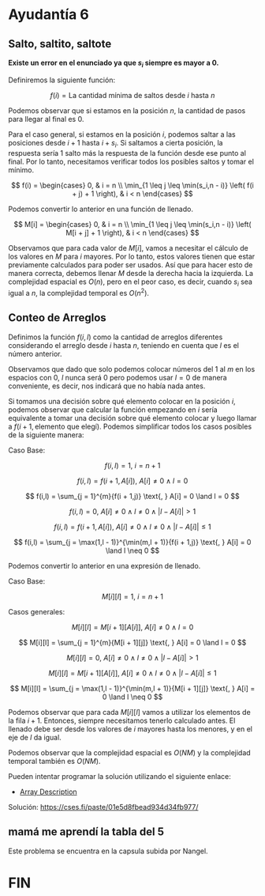 # Ayudantía 6
## Salto, saltito, saltote

**Existe un error en el enunciado ya que $s_i$ siempre es mayor a 0.**

Definiremos la siguiente función:

$$
 f(i) = \text{La cantidad mínima de saltos desde } i \text{ hasta } n 
$$

Podemos observar que si estamos en la posición $n$, la cantidad de pasos para llegar al final es 0.

Para el caso general, si estamos en la posición $i$, podemos saltar a las posiciones desde $i + 1$ hasta $i + s_i$. Si saltamos a cierta posición, la respuesta sería 1 salto más la respuesta de la función desde ese punto al final. Por lo tanto, necesitamos verificar todos los posibles saltos y tomar el mínimo.

$$
f(i) = 
\begin{cases} 
    0, & i = n \\
    \min_{1 \leq j \leq \min(s_i,n - i)} \left( f(i + j) + 1 \right), & i < n
\end{cases}
$$

Podemos convertir lo anterior en una función de llenado.

$$
M[i] = 
\begin{cases} 
    0, & i = n \\
    \min_{1 \leq j \leq \min(s_i,n - i)} \left( M[i + j] + 1 \right), & i < n
\end{cases}
$$

Observamos que para cada valor de $M[i]$, vamos a necesitar el cálculo de los valores en $M$ para $i$ mayores. Por lo tanto, estos valores tienen que estar previamente calculados para poder ser usados. Así que para hacer esto de manera correcta, debemos llenar $M$ desde la derecha hacia la izquierda. La complejidad espacial es $O(n)$, pero en el peor caso, es decir, cuando $s_i$ sea igual a $n$, la complejidad temporal es $O(n^2)$.


## Conteo de Arreglos

Definimos la función $f(i,l)$ como la cantidad de arreglos diferentes considerando el arreglo desde $i$ hasta $n$, teniendo en cuenta que $l$ es el número anterior.

Observamos que dado que solo podemos colocar números del 1 al $m$ en los espacios con 0, $l$ nunca será 0 pero podemos usar $l = 0$ de manera conveniente, es decir, nos indicará que no había nada antes.

Si tomamos una decisión sobre qué elemento colocar en la posición $i$, podemos observar que calcular la función empezando en $i$ sería equivalente a tomar una decisión sobre qué elemento colocar y luego llamar a $f(i + 1, \text{elemento que elegí})$. Podemos simplificar todos los casos posibles de la siguiente manera:

Caso Base:

$$
f(i,l) = 1 \text{, } i = n + 1
$$

$$
f(i,l) = f(i + 1,A[i]) \text{, } A[i] \neq 0 \land l = 0
$$

$$
f(i,l) = \sum_{j = 1}^{m}{f(i + 1,j)} \text{, } A[i] = 0 \land l = 0
$$

$$
f(i,l) = 0 \text{, } A[i] \neq 0 \land l \neq 0 \land |l - A[i]| > 1
$$

$$
f(i,l) = f(i + 1,A[i]) \text{, } A[i] \neq 0 \land l \neq 0 \land |l - A[i]| \leq 1
$$

$$
f(i,l) = \sum_{j = \max(1,l - 1)}^{\min(m,l + 1)}{f(i + 1,j)} \text{, } A[i] = 0 \land l \neq 0
$$

Podemos convertir lo anterior en una expresión de llenado.

Caso Base:

$$
M[i][l] = 1 \text{, } i = n + 1
$$

Casos generales:

$$
M[i][l] = M[i + 1][A[i]] \text{, } A[i] \neq 0 \land l = 0 
$$

$$
M[i][l] = \sum_{j = 1}^{m}{M[i + 1][j]} \text{, } A[i] = 0 \land l = 0
$$

$$
M[i][l] = 0 \text{, } A[i] \neq 0 \land l \neq 0 \land |l - A[i]| > 1 
$$

$$
M[i][l] =  M[i + 1][A[i]] \text{, } A[i] \neq 0 \land l \neq 0 \land |l - A[i]| \leq 1
$$

$$
M[i][l] = \sum_{j = \max(1,l - 1)}^{\min(m,l + 1)}{M[i + 1][j]} \text{, } A[i] = 0 \land l \neq 0
$$

Podemos observar que para cada $M[i][l]$ vamos a utilizar los elementos de la fila $i + 1$. Entonces, siempre necesitamos tenerlo calculado antes. El llenado debe ser desde los valores de $i$ mayores hasta los menores, y en el eje de $l$ da igual.

Podemos observar que la complejidad espacial es $O(NM)$ y la complejidad temporal también es $O(NM)$.

Pueden intentar programar la solución utilizando el siguiente enlace:
* [Array Description](https://cses.fi/problemset/task/1746)

Solución: https://cses.fi/paste/01e5d8fbead934d34fb977/

## mamá me aprendí la tabla del 5

Este problema se encuentra en la capsula subida por Nangel.

# FIN
